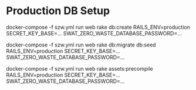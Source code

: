 # Production DB Setup

docker-compose -f szw.yml run web rake db:create RAILS_ENV=production SECRET_KEY_BASE=... SWAT_ZERO_WASTE_DATABASE_PASSWORD=...

docker-compose -f szw.yml run web rake db:migrate db:seed RAILS_ENV=production SECRET_KEY_BASE=... SWAT_ZERO_WASTE_DATABASE_PASSWORD=...

docker-compose -f szw.yml run web rake assets:precompile RAILS_ENV=production SECRET_KEY_BASE=... SWAT_ZERO_WASTE_DATABASE_PASSWORD=...
